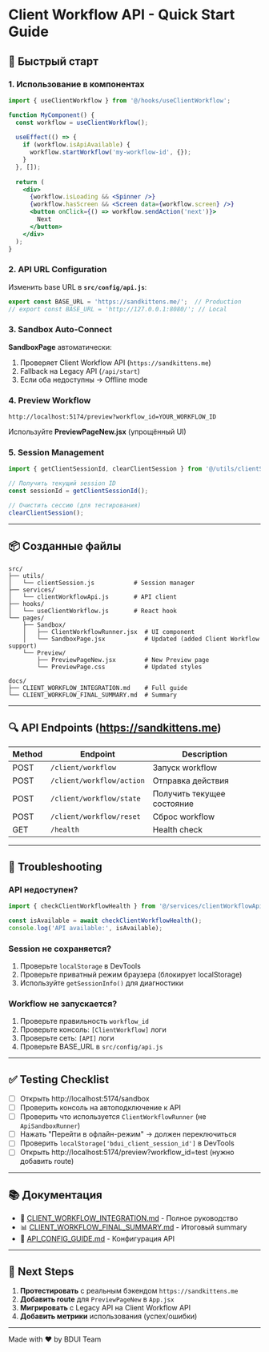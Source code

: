 # Client Workflow API - Quick Start Guide

## 🚀 Быстрый старт

### 1. Использование в компонентах

```jsx
import { useClientWorkflow } from '@/hooks/useClientWorkflow';

function MyComponent() {
  const workflow = useClientWorkflow();
  
  useEffect(() => {
    if (workflow.isApiAvailable) {
      workflow.startWorkflow('my-workflow-id', {});
    }
  }, []);
  
  return (
    <div>
      {workflow.isLoading && <Spinner />}
      {workflow.hasScreen && <Screen data={workflow.screen} />}
      <button onClick={() => workflow.sendAction('next')}>
        Next
      </button>
    </div>
  );
}
```

### 2. API URL Configuration

Изменить base URL в **`src/config/api.js`**:

```javascript
export const BASE_URL = 'https://sandkittens.me/';  // Production
// export const BASE_URL = 'http://127.0.0.1:8080/'; // Local
```

### 3. Sandbox Auto-Connect

**SandboxPage** автоматически:
1. Проверяет Client Workflow API (`https://sandkittens.me`)
2. Fallback на Legacy API (`/api/start`)
3. Если оба недоступны → Offline mode

### 4. Preview Workflow

```
http://localhost:5174/preview?workflow_id=YOUR_WORKFLOW_ID
```

Используйте **PreviewPageNew.jsx** (упрощённый UI)

### 5. Session Management

```javascript
import { getClientSessionId, clearClientSession } from '@/utils/clientSession';

// Получить текущий session ID
const sessionId = getClientSessionId(); 

// Очистить сессию (для тестирования)
clearClientSession();
```

---

## 📦 Созданные файлы

```
src/
├── utils/
│   └── clientSession.js           # Session manager
├── services/
│   └── clientWorkflowApi.js       # API client
├── hooks/
│   └── useClientWorkflow.js       # React hook
└── pages/
    ├── Sandbox/
    │   ├── ClientWorkflowRunner.jsx  # UI component
    │   └── SandboxPage.jsx           # Updated (added Client Workflow support)
    └── Preview/
        ├── PreviewPageNew.jsx        # New Preview page
        └── PreviewPage.css           # Updated styles

docs/
├── CLIENT_WORKFLOW_INTEGRATION.md    # Full guide
└── CLIENT_WORKFLOW_FINAL_SUMMARY.md  # Summary
```

---

## 🔍 API Endpoints (https://sandkittens.me)

| Method | Endpoint | Description |
|--------|----------|-------------|
| POST | `/client/workflow` | Запуск workflow |
| POST | `/client/workflow/action` | Отправка действия |
| POST | `/client/workflow/state` | Получить текущее состояние |
| POST | `/client/workflow/reset` | Сброс workflow |
| GET | `/health` | Health check |

---

## 🐛 Troubleshooting

### API недоступен?
```javascript
import { checkClientWorkflowHealth } from '@/services/clientWorkflowApi';

const isAvailable = await checkClientWorkflowHealth();
console.log('API available:', isAvailable);
```

### Session не сохраняется?
1. Проверьте `localStorage` в DevTools
2. Проверьте приватный режим браузера (блокирует localStorage)
3. Используйте `getSessionInfo()` для диагностики

### Workflow не запускается?
1. Проверьте правильность `workflow_id`
2. Проверьте консоль: `[ClientWorkflow]` логи
3. Проверьте сеть: `[API]` логи
4. Проверьте BASE_URL в `src/config/api.js`

---

## ✅ Testing Checklist

- [ ] Открыть http://localhost:5174/sandbox
- [ ] Проверить консоль на автоподключение к API
- [ ] Проверить что используется `ClientWorkflowRunner` (не `ApiSandboxRunner`)
- [ ] Нажать "Перейти в офлайн-режим" → должен переключиться
- [ ] Проверить `localStorage['bdui_client_session_id']` в DevTools
- [ ] Открыть http://localhost:5174/preview?workflow_id=test (нужно добавить route)

---

## 📚 Документация

- 📖 [CLIENT_WORKFLOW_INTEGRATION.md](./CLIENT_WORKFLOW_INTEGRATION.md) - Полное руководство
- 📊 [CLIENT_WORKFLOW_FINAL_SUMMARY.md](./CLIENT_WORKFLOW_FINAL_SUMMARY.md) - Итоговый summary
- 🔧 [API_CONFIG_GUIDE.md](./API_CONFIG_GUIDE.md) - Конфигурация API

---

## 🎯 Next Steps

1. **Протестировать** с реальным бэкендом `https://sandkittens.me`
2. **Добавить route** для `PreviewPageNew` в `App.jsx`
3. **Мигрировать** с Legacy API на Client Workflow API
4. **Добавить метрики** использования (успех/ошибки)

---

Made with ❤️ by BDUI Team
